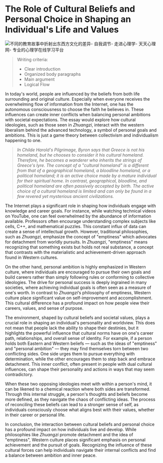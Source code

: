 # The Role of Cultural Beliefs and Personal Choice in Shaping an Individual's Life and Values



![不同的教育故事中折射出东西方文化的差异- 自我调节- 走进心理学- 天天心理网- 专业的心理学在线学习平台](https://cdn.statically.io/gh/stoneBuild29/MyPictures@main/upload/160029d66724335014.jpg%3F6.12.jpeg)

> Writing criteria:
>
> - Clear introduction
> - Organized body paragraphs
> - Main argument
> - Logical Flow

In today's world, people are influenced by the beliefs from both life surrounding and original culture. Especially when everyone receives  the overwhelming flow of information from the Internet, one has the autonomous consciousness to choose the faith he believes in. These influences can create inner conflicts when balancing personal ambitions with societal expectations. The essay would explore how cultural ideologies, such as those seen in *Zhuangzi*, interact with the western liberalism behind the advanced technology, a symbol of personal goals and ambitions. This is just a game theory between collectivism and individualism happening to one.

> *In Childe Harold's Pilgrimage, Byron says that Greece is not his homeland, but he chooses to consider it his cultural homeland. Therefore, he becomes a wanderer who inherits the strings of Greece's Iyre. The concept of a "cultural homeland" is a different from that of a geographical homeland, a bloodline homeland, or a political homeland; it is an active choice made by a mature individual for their spiritual home. In contrast, geographical, bloodline, and political homeland are often passively accepted by birth. The active choice of a cultural homeland is limited and can only be found in a few revered yet mysterious ancient civilizations.* 

The Internet plays a significant role in shaping how individuals engage with knowledge and career goals. For instance, while watching technical videos on YouTube, one can feel overwhelmed by the abundance of information available. Professors often encourage understanding complex subjects like cells, C++, and mathematical puzzles. This constant influx of data can create a sense of intellectual growth. However, traditional philosophies, such as *Zhuangzi*, emphasize the concept of "emptiness" which advocates for detachment from worldly pursuits. In *Zhuangzi*, "emptiness" means recognizing that something exists but holds not real substance, a concept that contrasts with the materialistic and achievement-driven approach found in Western cultures.

On the other hand, personal ambition is highly emphasized in Western culture, where individuals are encouraged to pursue their own goals and build careers rather than simply following rules or conforming to collective ideologies. The drive for personal success is deeply ingrained in many societies, where achieving individual goals is often seen as a measure of one's worth. In contrast to *Zhuangzi*‘s philosophy of emptiness, Western culture place significant value on self-improvement and accomplishment. This cultural difference has a profound impact on how people view their careers, values, and sense of purpose.

The environment, shaped by cultural beliefs and societal values, plays a crucial role in shaping an individual's personality and worldview. This does not mean that people lack the ability to shape their destinies, but it highlights the powerful influence that cultural norms have on one's career path, relationships, and overall sense of identity. For example, if a person holds both Eastern and Western beliefs — such as the ideas of "emptiness" and "personal ambition" — they may find themselves torn between two conflicting sides. One side urges them to pursue everything with determination, while the other encourages them to step back and embrace detachment. This inner conflict, often present in people with dual cultural influences, can shape their personality and actions in ways that may seem contradictory.

When these two opposing ideologies meet with within a person's mind, it can be likened to a chemical reaction where both sides are transformed. Through this internal struggle, a person's thoughts and beliefs become more defined, as they navigate the chaos of conflicting ideas. The process of reconciling these beliefs can lead to a stronger sense of self, as individuals consciously choose what aligns best with their values, whether in their career or personal life.

In conclusion, the interaction between cultural beliefs and personal choice has a profound impact on how individuals live and develop. While philosophies like *Zhuangzi* promote detachment and the idea of "emptiness", Western culture places significant emphasis on personal achievement and the pursuit of goals. Recognizing the influence of these cultural forces can help individuals navigate their internal conflicts and find a balance between ambition and inner peace.

